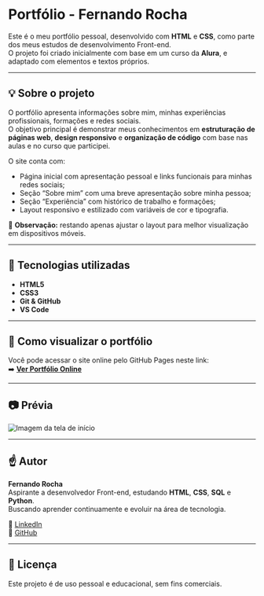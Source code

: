 # Portfólio - Fernando Rocha

Este é o meu portfólio pessoal, desenvolvido com **HTML** e **CSS**, como parte dos meus estudos de desenvolvimento Front-end.  
O projeto foi criado inicialmente com base em um curso da **Alura**, e adaptado com elementos e textos próprios.

---

## 💡 Sobre o projeto

O portfólio apresenta informações sobre mim, minhas experiências profissionais, formações e redes sociais.  
O objetivo principal é demonstrar meus conhecimentos em **estruturação de páginas web**, **design responsivo** e **organização de código** com base nas aulas e no curso que participei.

O site conta com:
- Página inicial com apresentação pessoal e links funcionais para minhas redes sociais;
- Seção “Sobre mim” com uma breve apresentação sobre minha pessoa;
- Seção “Experiência” com histórico de trabalho e formações;
- Layout responsivo e estilizado com variáveis de cor e tipografia.

📝 **Observação:** restando apenas ajustar o layout para melhor visualização em dispositivos móveis.

---

## 🔧 Tecnologias utilizadas

- **HTML5**
- **CSS3**
- **Git & GitHub**
- **VS Code**

---

## 🤔 Como visualizar o portfólio

Você pode acessar o site online pelo GitHub Pages neste link:  
➡️ [**Ver Portfólio Online**](https://fernandoorochaa.github.io/portfolio-fernando-rocha/)

---

## 📷 Prévia

![Imagem da tela de início](https://raw.githubusercontent.com/FernandoORochaA/portfolio-fernando-rocha/main/assets/Previa.png)

---

## ☝️ Autor

**Fernando Rocha**  
Aspirante a desenvolvedor Front-end, estudando **HTML**, **CSS**, **SQL** e **Python**.  
Buscando aprender continuamente e evoluir na área de tecnologia.

🛜 [LinkedIn](https://www.linkedin.com/in/fernando-rocha-5aa52a212)  
🛜 [GitHub](https://github.com/FernandoORochaA)

---

## 📜 Licença

Este projeto é de uso pessoal e educacional, sem fins comerciais.

